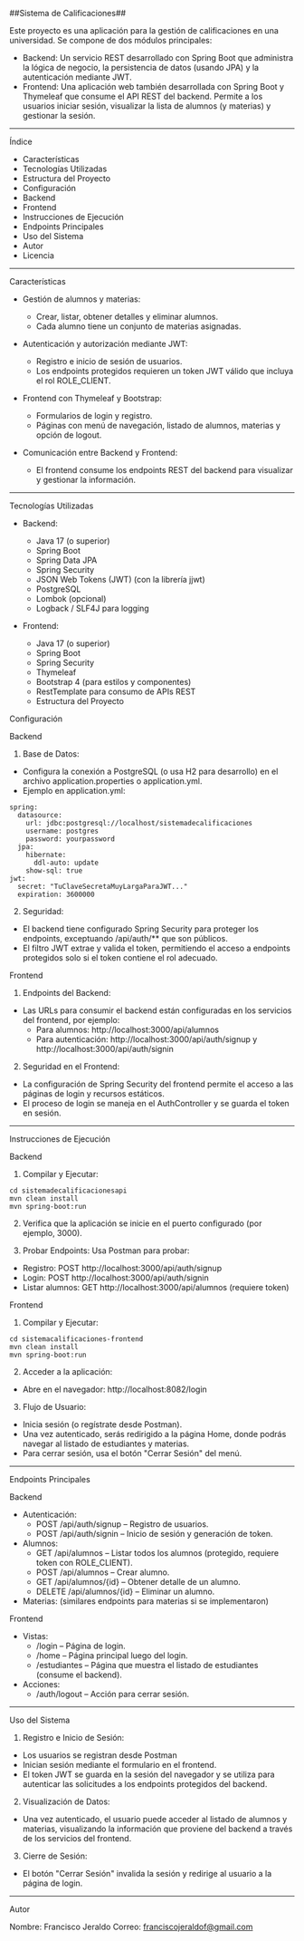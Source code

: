 ##Sistema de Calificaciones##

Este proyecto es una aplicación para la gestión de calificaciones en una universidad. Se compone de dos módulos principales:
- Backend: Un servicio REST desarrollado con Spring Boot que administra la lógica de negocio, la persistencia de datos (usando JPA) y la autenticación mediante JWT.
- Frontend: Una aplicación web también desarrollada con Spring Boot y Thymeleaf que consume el API REST del backend. Permite a los usuarios iniciar sesión, visualizar la lista de alumnos (y materias) y gestionar la sesión.

--------------------------------------------------------------

Índice
- Características
- Tecnologías Utilizadas
- Estructura del Proyecto
- Configuración
- Backend
- Frontend
- Instrucciones de Ejecución
- Endpoints Principales
- Uso del Sistema
- Autor
- Licencia

-------------------------------------------------------------------

Características
- Gestión de alumnos y materias:

  - Crear, listar, obtener detalles y eliminar alumnos.
  - Cada alumno tiene un conjunto de materias asignadas.

- Autenticación y autorización mediante JWT:

  - Registro e inicio de sesión de usuarios.
  - Los endpoints protegidos requieren un token JWT válido que incluya el rol ROLE_CLIENT.

- Frontend con Thymeleaf y Bootstrap:

  - Formularios de login y registro.
  - Páginas con menú de navegación, listado de alumnos, materias y opción de logout.

- Comunicación entre Backend y Frontend:

  - El frontend consume los endpoints REST del backend para visualizar y gestionar la información.
 
-------------------------------------------------------------------------

Tecnologías Utilizadas
- Backend:

  - Java 17 (o superior)
  - Spring Boot
  - Spring Data JPA
  - Spring Security
  - JSON Web Tokens (JWT) (con la librería jjwt)
  - PostgreSQL
  - Lombok (opcional)
  - Logback / SLF4J para logging

- Frontend:

  - Java 17 (o superior)
  - Spring Boot
  - Spring Security
  - Thymeleaf
  - Bootstrap 4 (para estilos y componentes)
  - RestTemplate para consumo de APIs REST
  - Estructura del Proyecto

Configuración

Backend

1. Base de Datos:
  - Configura la conexión a PostgreSQL (o usa H2 para desarrollo) en el archivo application.properties o application.yml.
  - Ejemplo en application.yml:
```
spring:
  datasource:
    url: jdbc:postgresql://localhost/sistemadecalificaciones
    username: postgres
    password: yourpassword
  jpa:
    hibernate:
      ddl-auto: update
    show-sql: true
jwt:
  secret: "TuClaveSecretaMuyLargaParaJWT..."
  expiration: 3600000
```

2. Seguridad:
  - El backend tiene configurado Spring Security para proteger los endpoints, exceptuando /api/auth/** que son públicos.
  - El filtro JWT extrae y valida el token, permitiendo el acceso a endpoints protegidos solo si el token contiene el rol adecuado.

Frontend

1. Endpoints del Backend:
  - Las URLs para consumir el backend están configuradas en los servicios del frontend, por ejemplo:
    - Para alumnos: http://localhost:3000/api/alumnos
    - Para autenticación: http://localhost:3000/api/auth/signup y http://localhost:3000/api/auth/signin

2. Seguridad en el Frontend:
  - La configuración de Spring Security del frontend permite el acceso a las páginas de login y recursos estáticos.
  - El proceso de login se maneja en el AuthController y se guarda el token en sesión.

----------------------------------------------------------------------

Instrucciones de Ejecución

Backend

1. Compilar y Ejecutar:
```
cd sistemadecalificacionesapi
mvn clean install
mvn spring-boot:run
```

2. Verifica que la aplicación se inicie en el puerto configurado (por ejemplo, 3000).

3. Probar Endpoints:
  Usa Postman para probar:

  - Registro: POST http://localhost:3000/api/auth/signup
  - Login: POST http://localhost:3000/api/auth/signin
  - Listar alumnos: GET http://localhost:3000/api/alumnos (requiere token)

Frontend
1. Compilar y Ejecutar:
```
cd sistemacalificaciones-frontend
mvn clean install
mvn spring-boot:run
```

2. Acceder a la aplicación:
  - Abre en el navegador: http://localhost:8082/login
3. Flujo de Usuario:
  - Inicia sesión (o regístrate desde Postman).
  - Una vez autenticado, serás redirigido a la página Home, donde podrás navegar al listado de estudiantes y materias.
  - Para cerrar sesión, usa el botón "Cerrar Sesión" del menú.

---------------------------------------------------------------------

Endpoints Principales

Backend

- Autenticación:
  - POST /api/auth/signup – Registro de usuarios.
  - POST /api/auth/signin – Inicio de sesión y generación de token.
- Alumnos:
  - GET /api/alumnos – Listar todos los alumnos (protegido, requiere token con ROLE_CLIENT).
  - POST /api/alumnos – Crear alumno.
  - GET /api/alumnos/{id} – Obtener detalle de un alumno.
  - DELETE /api/alumnos/{id} – Eliminar un alumno.
- Materias: (similares endpoints para materias si se implementaron)

Frontend

- Vistas:
  - /login – Página de login.
  - /home – Página principal luego del login.
  - /estudiantes – Página que muestra el listado de estudiantes (consume el backend).
- Acciones:
  - /auth/logout – Acción para cerrar sesión.

----------------------------------------------------------------------------------

Uso del Sistema

1. Registro e Inicio de Sesión:

  - Los usuarios se registran desde Postman 
  - Inician sesión mediante el formulario en el frontend.
  - El token JWT se guarda en la sesión del navegador y se utiliza para autenticar las solicitudes a los endpoints protegidos del backend.

2. Visualización de Datos:

  - Una vez autenticado, el usuario puede acceder al listado de alumnos y materias, visualizando la información que proviene del backend a través de los servicios del frontend.

3. Cierre de Sesión:

  - El botón "Cerrar Sesión" invalida la sesión y redirige al usuario a la página de login.

------------------------------------------------------------------------------------------------

Autor

Nombre: Francisco Jeraldo
Correo: franciscojeraldof@gmail.com

